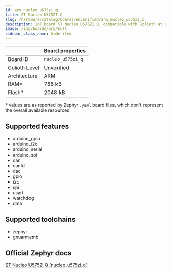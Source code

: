 ```yaml
---
id: arm_nucleo_u575zi_q
title: ST Nucleo U575ZI Q
slug: /hardware/catalog/boards/unverified/arm_nucleo_u575zi_q
description: IoT board ST Nucleo U575ZI Q, compatible with Golioth at unverified level.
image: /img/boards/arm/null
sidebar_class_name: hide-item
---
```


[//]: # (This is an auto-generated file, do not edit! Changes to it will be lost upon re-generation)



|                | Board properties     |
| -------------  | -------------------- |
| Board ID       | `nucleo_u575zi_q` |
| Golioth Level  | [Unverified](/hardware#unverified-boards) |
| Architecture   | ARM |
| RAM*           | 786 kB |
| Flash*         | 2048 kB |

\* values are as reported by Zephyr `.yaml` board files, which don't represent the overall available resources



## Supported features

* arduino_gpio
* arduino_i2c
* arduino_serial
* arduino_spi
* can
* canfd
* dac
* gpio
* i2c
* spi
* usart
* watchdog
* dma

## Supported toolchains

* zephyr
* gnuarmemb

## Official Zephyr docs

[ST Nucleo U575ZI Q (nucleo_u575zi_q)](https://docs.zephyrproject.org/latest/boards/arm/nucleo_u575zi_q/doc/index.html)

